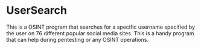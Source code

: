 # UserSearch
This is a OSINT program that searches for a specific username specified by the user on 76 different popular social media sites. This is a handy program that can help during pentesting or any OSINT operations.
